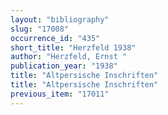 ```yaml
---
layout: "bibliography"
slug: "17008"
occurrence_id: "435"
short_title: "Herzfeld 1938"
author: "Herzfeld, Ernst "
publication_year: "1938"
title: "Altpersische Inschriften"
title: "Altpersische Inschriften"
previous_item: "17011"
---
```

